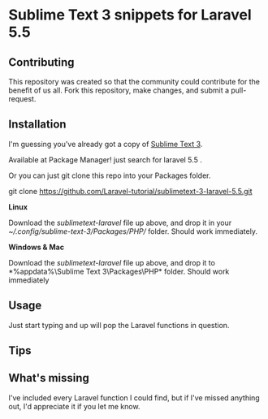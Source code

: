 Sublime Text 3 snippets for Laravel 5.5
==========================================





Contributing
------------

This repository was created so that the community could contribute for the benefit of us all. Fork this repository, make changes, and submit a pull-request.



Installation
------------

I'm guessing you've already got a copy of [Sublime Text 3].


Available at Package Manager! just search for laravel 5.5 .

Or you can just git clone this repo into your Packages folder.

git clone https://github.com/Laravel-tutorial/sublimetext-3-laravel-5.5.git



**Linux**

Download the *sublimetext-laravel* file up above, and drop it in your *~/.config/sublime-text-3/Packages/PHP/* folder. Should work immediately.

**Windows & Mac**

Download the *sublimetext-laravel* file up above, and drop it to *%appdata%\Sublime Text 3\Packages\PHP\* folder. Should work immediately

Usage
-----

Just start typing and up will pop the Laravel functions in question.


Tips
----




What's missing
--------------

I've included every Laravel function I could find, but if I've missed anything out, I'd appreciate it if you let me know.

[Laravel User Guide]:
https://laravel.com/docs/master/

[Sublime Text 3]:
http://www.sublimetext.com/3



